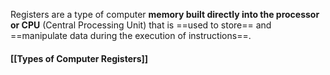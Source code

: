 Registers are a type of computer **memory built directly into the processor or CPU** (Central Processing Unit) that is ==used to store== and ==manipulate data during the execution of instructions==.

#### [[Types of Computer Registers]]